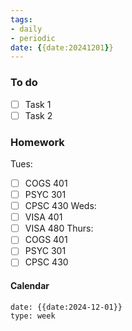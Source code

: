 ```yaml
---
tags:
- daily
- periodic
date: {{date:20241201}}
---
```


### To do
- [ ] Task 1
- [ ] Task 2

### Homework
Tues:
- [ ] COGS 401 
- [ ] PSYC 301
- [ ] CPSC 430
Weds:
- [ ] VISA 401
- [ ] VISA 480
Thurs:
- [ ] COGS 401
- [ ] PSYC 301
- [ ] CPSC 430

#### Calendar
```gEvent
date: {{date:2024-12-01}}
type: week
```


